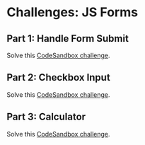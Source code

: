 # Challenges: JS Forms

## Part 1: Handle Form Submit

Solve this
[CodeSandbox challenge](https://codesandbox.io/s/github/neuefische/web-exercises/tree/main/sessions/js-forms/handle-form-submit?file=/README.md).

## Part 2: Checkbox Input

Solve this
[CodeSandbox challenge](https://codesandbox.io/s/github/neuefische/web-exercises/tree/main/sessions/js-forms/checkbox-input?file=/README.md).

## Part 3: Calculator

Solve this
[CodeSandbox challenge](https://codesandbox.io/s/github/neuefische/web-exercises/tree/main/sessions/js-forms/calculator?file=/README.md).
